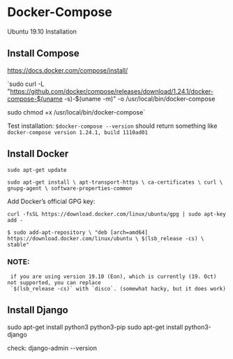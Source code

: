 # Docker-Compose
Ubuntu 19.10 Installation


## Install Compose

https://docs.docker.com/compose/install/

`sudo curl -L "https://github.com/docker/compose/releases/download/1.24.1/docker-compose-$(uname -s)-$(uname -m)" -o /usr/local/bin/docker-compose

sudo chmod +x /usr/local/bin/docker-compose`


Test installation:
`
$docker-compose --version
`
should return something like 
`docker-compose version 1.24.1, build 1110ad01`



## Install Docker

`sudo apt-get update`

`sudo apt-get install \
    apt-transport-https \
    ca-certificates \
    curl \
    gnupg-agent \
    software-properties-common`
    
Add Docker’s official GPG key:

`curl -fsSL https://download.docker.com/linux/ubuntu/gpg | sudo apt-key add -`


`
$ sudo add-apt-repository \
   "deb [arch=amd64] https://download.docker.com/linux/ubuntu \
   $(lsb_release -cs) \
   stable"
 `
 
 ### NOTE: 
     if you are using version 19.10 (Eon), which is currently (19. Oct) not supported, you can replace 
     `$(lsb_release -cs)` with `disco`. (somewhat hacky, but it does work)
     
     
 ## Install Django
 sudo apt-get install python3 python3-pip
sudo apt-get install python3-django

check:
django-admin --version
 
   
